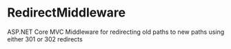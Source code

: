# RedirectMiddleware
ASP.NET Core MVC Middleware for redirecting old paths to new paths using either 301 or 302 redirects
